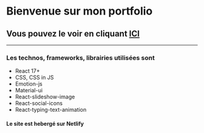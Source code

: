 # Bienvenue sur mon portfolio

## Vous pouvez le voir en cliquant [ICI](https://oseeralantoarison.netlify.app/)

***

### Les technos, frameworks, librairies utilisées sont

- React 17+
- CSS, CSS in JS
- Emotion-js
- Material-ui
- React-slideshow-image
- React-social-icons
- React-typing-text-animation

#### Le site est hebergé sur Netlify
